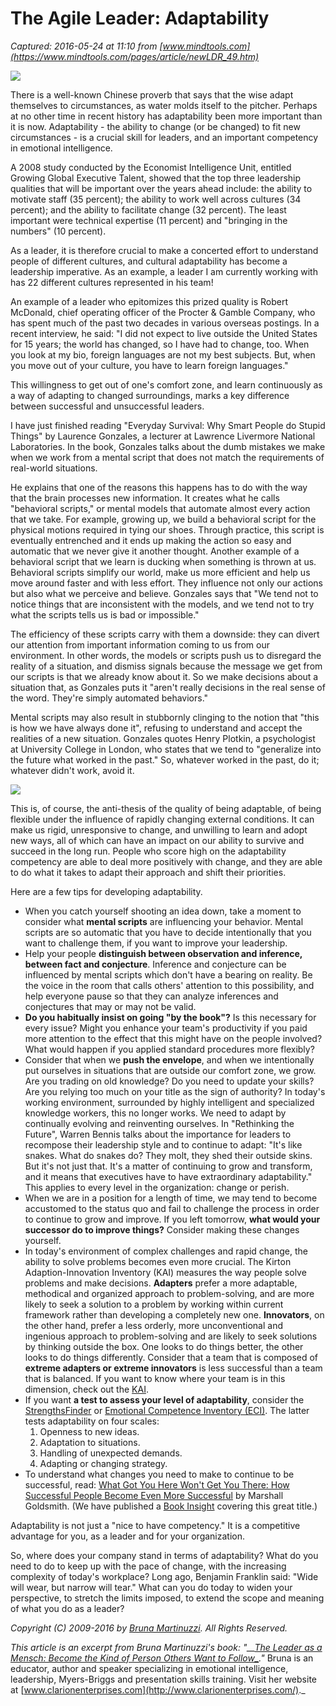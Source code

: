 # The Agile Leader: Adaptability

_Captured: 2016-05-24 at 11:10 from [www.mindtools.com](https://www.mindtools.com/pages/article/newLDR_49.htm)_

![](https://www.mindtools.com/media/Resized-Images/Articles/Leadership_Skills/24_IS_10587745_MarkBeckwith_2x1.jpg)

There is a well-known Chinese proverb that says that the wise adapt themselves to circumstances, as water molds itself to the pitcher. Perhaps at no other time in recent history has adaptability been more important than it is now. Adaptability - the ability to change (or be changed) to fit new circumstances - is a crucial skill for leaders, and an important competency in emotional intelligence.

A 2008 study conducted by the Economist Intelligence Unit, entitled Growing Global Executive Talent, showed that the top three leadership qualities that will be important over the years ahead include: the ability to motivate staff (35 percent); the ability to work well across cultures (34 percent); and the ability to facilitate change (32 percent). The least important were technical expertise (11 percent) and "bringing in the numbers" (10 percent).

As a leader, it is therefore crucial to make a concerted effort to understand people of different cultures, and cultural adaptability has become a leadership imperative. As an example, a leader I am currently working with has 22 different cultures represented in his team!

An example of a leader who epitomizes this prized quality is Robert McDonald, chief operating officer of the Procter & Gamble Company, who has spent much of the past two decades in various overseas postings. In a recent interview, he said: "I did not expect to live outside the United States for 15 years; the world has changed, so I have had to change, too. When you look at my bio, foreign languages are not my best subjects. But, when you move out of your culture, you have to learn foreign languages."

This willingness to get out of one's comfort zone, and learn continuously as a way of adapting to changed surroundings, marks a key difference between successful and unsuccessful leaders.

I have just finished reading "Everyday Survival: Why Smart People do Stupid Things" by Laurence Gonzales, a lecturer at Lawrence Livermore National Laboratories. In the book, Gonzales talks about the dumb mistakes we make when we work from a mental script that does not match the requirements of real-world situations.

He explains that one of the reasons this happens has to do with the way that the brain processes new information. It creates what he calls "behavioral scripts," or mental models that automate almost every action that we take. For example, growing up, we build a behavioral script for the physical motions required in tying our shoes. Through practice, this script is eventually entrenched and it ends up making the action so easy and automatic that we never give it another thought. Another example of a behavioral script that we learn is ducking when something is thrown at us. Behavioral scripts simplify our world, make us more efficient and help us move around faster and with less effort. They influence not only our actions but also what we perceive and believe. Gonzales says that "We tend not to notice things that are inconsistent with the models, and we tend not to try what the scripts tells us is bad or impossible."

The efficiency of these scripts carry with them a downside: they can divert our attention from important information coming to us from our environment. In other words, the models or scripts push us to disregard the reality of a situation, and dismiss signals because the message we get from our scripts is that we already know about it. So we make decisions about a situation that, as Gonzales puts it "aren't really decisions in the real sense of the word. They're simply automated behaviors."

Mental scripts may also result in stubbornly clinging to the notion that "this is how we have always done it", refusing to understand and accept the realities of a new situation. Gonzales quotes Henry Plotkin, a psychologist at University College in London, who states that we tend to "generalize into the future what worked in the past." So, whatever worked in the past, do it; whatever didn't work, avoid it.

![](https://www.mindtools.com/media/Responsive-Images/Articles/IS_17590014_mbbirdy_1x1.jpg)

This is, of course, the anti-thesis of the quality of being adaptable, of being flexible under the influence of rapidly changing external conditions. It can make us rigid, unresponsive to change, and unwilling to learn and adopt new ways, all of which can have an impact on our ability to survive and succeed in the long run. People who score high on the adaptability competency are able to deal more positively with change, and they are able to do what it takes to adapt their approach and shift their priorities.

Here are a few tips for developing adaptability.

  * When you catch yourself shooting an idea down, take a moment to consider what **mental scripts** are influencing your behavior. Mental scripts are so automatic that you have to decide intentionally that you want to challenge them, if you want to improve your leadership.
  * Help your people **distinguish between observation and inference, between fact and conjecture**. Inference and conjecture can be influenced by mental scripts which don't have a bearing on reality. Be the voice in the room that calls others' attention to this possibility, and help everyone pause so that they can analyze inferences and conjectures that may or may not be valid.
  * **Do you habitually insist on going "by the book"?** Is this necessary for every issue? Might you enhance your team's productivity if you paid more attention to the effect that this might have on the people involved? What would happen if you applied standard procedures more flexibly?
  * Consider that when we **push the envelope**, and when we intentionally put ourselves in situations that are outside our comfort zone, we grow. Are you trading on old knowledge? Do you need to update your skills? Are you relying too much on your title as the sign of authority? In today's working environment, surrounded by highly intelligent and specialized knowledge workers, this no longer works. We need to adapt by continually evolving and reinventing ourselves. In "Rethinking the Future", Warren Bennis talks about the importance for leaders to recompose their leadership style and to continue to adapt: "It's like snakes. What do snakes do? They molt, they shed their outside skins. But it's not just that. It's a matter of continuing to grow and transform, and it means that executives have to have extraordinary adaptability." This applies to every level in the organization: change or perish.
  * When we are in a position for a length of time, we may tend to become accustomed to the status quo and fail to challenge the process in order to continue to grow and improve. If you left tomorrow, **what would your successor do to improve things?** Consider making these changes yourself.
  * In today's environment of complex challenges and rapid change, the ability to solve problems becomes even more crucial. The Kirton Adaption-Innovation Inventory (KAI) measures the way people solve problems and make decisions. **Adapters** prefer a more adaptable, methodical and organized approach to problem-solving, and are more likely to seek a solution to a problem by working within current framework rather than developing a completely new one. **Innovators**, on the other hand, prefer a less orderly, more unconventional and ingenious approach to problem-solving and are likely to seek solutions by thinking outside the box. One looks to do things better, the other looks to do things differently. Consider that a team that is composed of **extreme adapters or extreme innovators** is less successful than a team that is balanced. If you want to know where your team is in this dimension, check out the [KAI](http://www.kaicentre.com).
  * If you want **a test to assess your level of adaptability**, consider the [StrengthsFinder](http://strengths.gallup.com/110440/About-StrengthsFinder-2.aspx) or [Emotional Competence Inventory (ECI)](http://www.increaseyoureq.com/assessments-eq.php). The latter tests adaptability on four scales: 
    1. Openness to new ideas.
    2. Adaptation to situations.
    3. Handling of unexpected demands.
    4. Adapting or changing strategy.
  * To understand what changes you need to make to continue to be successful, read: [What Got You Here Won't Get You There: How Successful People Become Even More Successful](http://www.amazon.com/What-Got-Here-Wont-There/dp/1401301304) by Marshall Goldsmith. (We have published a [Book Insight](https://www.mindtools.com/community/BookInsights/WhatGotYouHereWontGetYouThere.php) covering this great title.)

Adaptability is not just a "nice to have competency." It is a competitive advantage for you, as a leader and for your organization.

So, where does your company stand in terms of adaptability? What do you need to do to keep up with the pace of change, with the increasing complexity of today's workplace? Long ago, Benjamin Franklin said: "Wide will wear, but narrow will tear." What can you do today to widen your perspective, to stretch the limits imposed, to extend the scope and meaning of what you do as a leader?

_Copyright (C) 2009-2016 by [Bruna Martinuzzi](http://www.clarionenterprises.com/about-bruna.php). All Rights Reserved._

_This article is an excerpt from Bruna Martinuzzi's book: "__[The Leader as a Mensch: Become the Kind of Person Others Want to Follow_](http://www.clarionenterprises.com/books-mensch.php)."_ Bruna is an educator, author and speaker specializing in emotional intelligence, leadership, Myers-Briggs and presentation skills training. Visit her website at [www.clarionenterprises.com](http://www.clarionenterprises.com/)._
